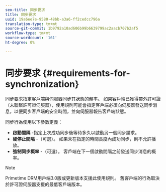 ```yaml
---
seo-title: 同步要求
title: 同步要求
uuid: 19a6ee7e-9580-48bb-a3a6-ff2cedcc796a
translation-type: tm+mt
source-git-commit: 1b9792a10ad606b99b6639799ac2aacb707b2af5
workflow-type: tm+mt
source-wordcount: '161'
ht-degree: 0%

---
```



# 同步要求 {#requirements-for-synchronization}

同步要求指定客戶端與伺服器同步其狀態的頻率。 如果客戶端已獲得帶外許可證（未聯繫許可證伺服器），使用規則可能會指定客戶端必須向伺服器發送同步消息，以便同步客戶端的安全時間，並向伺服器報告客戶端狀態。

同步行為使用以下參數定義：

* **啟動間隔** -指定上次成功同步後等待多久以啟動另一個同步請求。
* **硬停止間隔** -（可選）。 如果未在指定的時間長度內成功同步，則不允許播放。
* **強制同步概率** -（可選）。 客戶端在下一個啟動間隔之前發送同步消息的概率。

>[!NOTE]
>
>Primetime DRM用戶端3.0版或更新版本支援此使用規則。 舊客戶端的行為取決於許可證伺服器支援的最低客戶端版本。
